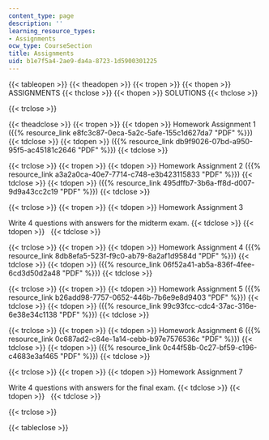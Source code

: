 ```yaml
---
content_type: page
description: ''
learning_resource_types:
- Assignments
ocw_type: CourseSection
title: Assignments
uid: b1e7f5a4-2ae9-da4a-8723-1d5900301225
---
```


{{< tableopen >}}
{{< theadopen >}}
{{< tropen >}}
{{< thopen >}}
ASSIGNMENTS
{{< thclose >}}
{{< thopen >}}
SOLUTIONS
{{< thclose >}}

{{< trclose >}}

{{< theadclose >}}
{{< tropen >}}
{{< tdopen >}}
Homework Assignment 1 ({{% resource_link e8fc3c87-0eca-5a2c-5afe-155c1d627da7 "PDF" %}})
{{< tdclose >}}
{{< tdopen >}}
({{% resource_link db9f9026-07bd-a950-95f5-ac45181c2646 "PDF" %}})
{{< tdclose >}}

{{< trclose >}}
{{< tropen >}}
{{< tdopen >}}
Homework Assignment 2 ({{% resource_link a3a2a0ca-40e7-7714-c748-e3b423115833 "PDF" %}})
{{< tdclose >}}
{{< tdopen >}}
({{% resource_link 495dffb7-3b6a-ff8d-d007-9d9a43cc2c19 "PDF" %}})
{{< tdclose >}}

{{< trclose >}}
{{< tropen >}}
{{< tdopen >}}
Homework Assignment 3  
  
Write 4 questions with answers for the midterm exam.
{{< tdclose >}}
{{< tdopen >}}
 
{{< tdclose >}}

{{< trclose >}}
{{< tropen >}}
{{< tdopen >}}
Homework Assignment 4 ({{% resource_link 8db8efa5-523f-f9c0-ab79-8a2af1d9584d "PDF" %}})
{{< tdclose >}}
{{< tdopen >}}
({{% resource_link 06f52a41-ab5a-836f-4fee-6cd3d50d2a48 "PDF" %}})
{{< tdclose >}}

{{< trclose >}}
{{< tropen >}}
{{< tdopen >}}
Homework Assignment 5 ({{% resource_link b26add98-7757-0652-446b-7b6e9e8d9403 "PDF" %}})
{{< tdclose >}}
{{< tdopen >}}
({{% resource_link 99c93fcc-cdc4-37ac-316e-6e38e34c1138 "PDF" %}})
{{< tdclose >}}

{{< trclose >}}
{{< tropen >}}
{{< tdopen >}}
Homework Assignment 6 ({{% resource_link 0c687ad2-c84e-1a14-cebb-b97e7576536c "PDF" %}})
{{< tdclose >}}
{{< tdopen >}}
({{% resource_link 0c44f58b-0c27-bf59-c196-c4683e3af465 "PDF" %}})
{{< tdclose >}}

{{< trclose >}}
{{< tropen >}}
{{< tdopen >}}
Homework Assignment 7  
  
Write 4 questions with answers for the final exam.
{{< tdclose >}}
{{< tdopen >}}
 
{{< tdclose >}}

{{< trclose >}}

{{< tableclose >}}